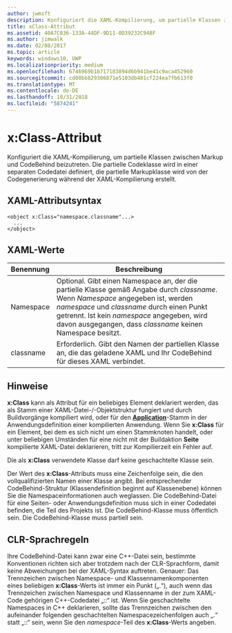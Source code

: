 ```yaml
---
author: jwmsft
description: Konfiguriert die XAML-Kompilierung, um partielle Klassen zwischen Markup und CodeBehind zu verknüpfen. Die partielle Codeklasse wird in einer separaten Codedatei definiert, die partielle Markupklasse wird von der Codegenerierung während der XAML-Kompilierung erstellt.
title: xClass-Attribut
ms.assetid: 40A7C036-133A-44DF-9D11-0D39232C948F
ms.author: jimwalk
ms.date: 02/08/2017
ms.topic: article
keywords: windows10, UWP
ms.localizationpriority: medium
ms.openlocfilehash: 6746969b1b717183894d6b941be41c9aca452960
ms.sourcegitcommit: cd00bb829306871e5103db481cf224ea7fb613f0
ms.translationtype: MT
ms.contentlocale: de-DE
ms.lasthandoff: 10/31/2018
ms.locfileid: "5874241"
---
```

# <a name="xclass-attribute"></a>x:Class-Attribut


Konfiguriert die XAML-Kompilierung, um partielle Klassen zwischen Markup und CodeBehind beizutreten. Die partielle Codeklasse wird in einer separaten Codedatei definiert, die partielle Markupklasse wird von der Codegenerierung während der XAML-Kompilierung erstellt.

## <a name="xaml-attribute-usage"></a>XAML-Attributsyntax


``` syntax
<object x:Class="namespace.classname"...>
  ...
</object>
```

## <a name="xaml-values"></a>XAML-Werte

| Benennung | Beschreibung |
|------|-------------|
| Namespace | Optional. Gibt einen Namespace an, der die partielle Klasse gemäß Angabe durch _classname_. Wenn _Namespace_ angegeben ist, werden _namespace_ und _classname_ durch einen Punkt getrennt. Ist kein _namespace_ angegeben, wird davon ausgegangen, dass _classname_ keinen Namespace besitzt. |
| classname | Erforderlich. Gibt den Namen der partiellen Klasse an, die das geladene XAML und Ihr CodeBehind für dieses XAML verbindet. | 

## <a name="remarks"></a>Hinweise

**x:Class** kann als Attribut für ein beliebiges Element deklariert werden, das als Stamm einer XAML-Datei-/-Objektstruktur fungiert und durch Buildvorgänge kompiliert wird, oder für den [**Application**](https://msdn.microsoft.com/library/windows/apps/br242324)-Stamm in der Anwendungsdefinition einer kompilierten Anwendung. Wenn Sie **x:Class** für ein Element, bei dem es sich nicht um einen Stammknoten handelt, oder unter beliebigen Umständen für eine nicht mit der Buildaktion **Seite** kompilierte XAML-Datei deklarieren, tritt zur Kompilierzeit ein Fehler auf.

Die als **x:Class** verwendete Klasse darf keine geschachtelte Klasse sein.

Der Wert des **x:Class**-Attributs muss eine Zeichenfolge sein, die den vollqualifizierten Namen einer Klasse angibt. Bei entsprechender CodeBehind-Struktur (Klassendefinition beginnt auf Klassenebene) können Sie die Namespaceinformationen auch weglassen. Die CodeBehind-Datei für eine Seiten- oder Anwendungsdefinition muss sich in einer Codedatei befinden, die Teil des Projekts ist. Die CodeBehind-Klasse muss öffentlich sein. Die CodeBehind-Klasse muss partiell sein.

## <a name="clr-language-rules"></a>CLR-Sprachregeln

Ihre CodeBehind-Datei kann zwar eine C++-Datei sein, bestimmte Konventionen richten sich aber trotzdem nach der CLR-Sprachform, damit keine Abweichungen bei der XAML-Syntax auftreten. Genauer: Das Trennzeichen zwischen Namespace- und Klassennamenkomponenten eines beliebigen **x:Class**-Werts ist immer ein Punkt („.“), auch wenn das Trennzeichen zwischen Namespace und Klassenname in der zum XAML-Code gehörigen C++-Codedatei „::“ ist. Wenn Sie geschachtelte Namespaces in C++ deklarieren, sollte das Trennzeichen zwischen den aufeinander folgenden geschachtelten Namespacezeichenfolgen auch „.“ statt „::“ sein, wenn Sie den *namespace*-Teil des **x:Class**-Werts angeben.

